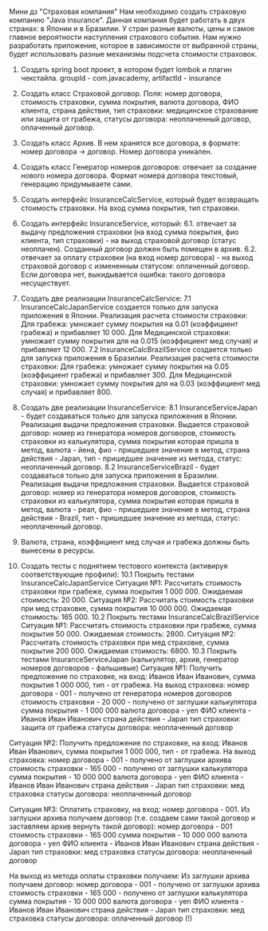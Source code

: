 Мини дз "Страховая компания"
Нам необходимо создать страховую компанию "Java insurance".
Данная компания будет работать в двух странах: в Японии и в Бразилии.
У стран разные валюты, цены и самое главное вероятности наступления страхового события.
Нам нужно разработать приложение, которое в зависимости от выбранной страны, будет использовать разные механизмы подсчета стоимости страховок.

1. Создать spring boot проект, в котором будет lombok и плагин чекстайла. groupId - com.javacademy, artifactId - insurance
2. Создать класс Страховой договор. Поля: номер договора, стоимость страховки, сумма покрытия, валюта договора, ФИО клиента, страна действия, тип страховки: медицинское страхование или защита от грабежа, статусы договора:  неоплаченный договор, оплаченный договор.
3. Создать класс Архив. В нем хранятся все договора, в формате: номер договора -> договор. Номер договора уникален.
4. Создать класс Генератор номеров договоров: отвечает за создание нового номера договора. Формат номера договора текстовый, генерацию придумываете сами.
5. Создать интерфейс InsuranceCalcService, который будет возвращать стоимость страховки. На вход сумма покрытия, тип страховки.
6. Создать интерфейс InsuranceService, который:
   6.1. отвечает за выдачу предложения страховки (на вход сумма покрытия, фио клиента, тип страховки) - на выход страховой договор (статус неоплачен). Созданный договор должен быть помещен в архив.
   6.2. отвечает за оплату страховки (на вход номер договора) - на выход страховой договор с измененным статусом: оплаченный договор. Если договора нет, выкидывается ошибка: такого договора несуществует.

7. Создать две реализации InsuranceCalcService:
   7.1 InsuranceCalcJapanService создается только для запуска приложения в Японии.
   Реализация расчета стоимости страховки:
   Для грабежа: умножает сумму покрытия на 0.01 (коэффициент грабежа) и прибавляет 10 000.
   Для Медицинской страховки: умножает сумму покрытия для на 0.015 (коэффициент мед случая) и прибавляет 12 000.
   7.2 InsuranceCalcBrazilService создается только для запуска приложения в Бразилии.
   Реализация расчета стоимости страховки:
   Для грабежа: умножает сумму покрытия на 0.05 (коэффициент грабежа) и прибавляет 300.
   Для Медицинской страховки: умножает сумму покрытия для на 0.03 (коэффициент мед случая) и прибавляет 800.

8.   Создать две реализации InsuranceService:
     8.1 InsuranceServiceJapan - будет создаваться только для запуска приложения в Японии.
     Реализация выдачи предложения страховки. Выдается страховой договор: номер из генератора номеров договоров, стоимость страховки из калькулятора, сумма покрытия которая пришла в метод, валюта - йена, фио - пришедшее значение в метод, страна действия - Japan, тип - пришедшее значение из метода, статус: неоплаченный договор.
     8.2 InsuranceServiceBrazil - будет создаваться только для запуска приложения в Бразилии.
     Реализация выдачи предложения страховки. Выдается страховой договор: номер из генератора номеров договоров, стоимость страховки из калькулятора, сумма покрытия которая пришла в метод, валюта - реал, фио - пришедшее значение в метод, страна действия - Brazil, тип - пришедшее значение из метода, статус: неоплаченный договор.

9. Валюта, страна, коэффициент мед случая и грабежа должны быть вынесены в ресурсы.

10. Создать тесты с поднятием тестового контекста (активируя соответствующие профили):
    10.1 Покрыть тестами InsuranceCalcJapanServicе
    Ситуация №1: Рассчитать стоимость страховки при грабеже, сумма покрытия 1 000 000. Ожидаемая стоимость: 20 000.
    Ситуация №2: Рассчитать стоимость страховки при мед страховке, сумма покрытия 10 000 000. Ожидаемая стоимость: 165 000.
    10.2 Покрыть тестами InsuranceCalcBrazilService
    Ситуация №1: Рассчитать стоимость страховки при грабеже, сумма покрытия 50 000. Ожидаемая стоимость: 2800.
    Ситуация №2: Рассчитать стоимость страховки при мед страховке, сумма покрытия 200 000. Ожидаемая стоимость: 6800.
    10.3 Покрыть тестами InsuranceServiceJapan (калькулятор, архив, генератор номеров договоров - фальшивые)
    Ситуация №1: Получить предложение по страховке, на вход: Иванов Иван Иванович, сумма покрытия 1 000 000, тип - от грабежа.
    На выход страховка:
    номер договора - 001 - получено от генератора номеров договоров
    стоимость страховки - 20 000  - получено от заглушки калькулятора
    сумма покрытия - 1 000 000
    валюта договора - yen
    ФИО клиента - Иванов Иван Иванович
    страна действия - Japan
    тип страховки: защита от грабежа
    статусы договора:  неоплаченный договор

Ситуация №2: Получить предложение по страховке, на вход: Иванов Иван Иванович, сумма покрытия 1 000 000, тип - от грабежа.
На выход страховка:
номер договора - 001 - получено от заглушки архива
стоимость страховки - 165 000  - получено от заглушки калькулятора
сумма покрытия - 10 000 000
валюта договора - yen
ФИО клиента - Иванов Иван Иванович
страна действия - Japan
тип страховки: мед страховка
статусы договора:  неоплаченный договор

Ситуация №3: Оплатить страховку, на вход: номер договора - 001.
Из заглушки архива получаем договор (т.е. создаем сами такой договор и заставляем архив вернуть такой договор):
номер договора - 001
стоимость страховки - 165 000
сумма покрытия - 10 000 000
валюта договора - yen
ФИО клиента - Иванов Иван Иванович
страна действия - Japan
тип страховки: мед страховка
статусы договора:  неоплаченный договор

На выход из метода оплаты страховки получаем:
Из заглушки архива получаем договор:
номер договора - 001 - получено от заглушки архива
стоимость страховки - 165 000  - получено от заглушки калькулятора
сумма покрытия - 10 000 000
валюта договора - yen
ФИО клиента - Иванов Иван Иванович
страна действия - Japan
тип страховки: мед страховка
статусы договора:  оплаченный договор (!)